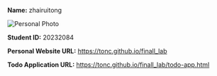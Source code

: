 **Name:** zhairuitong

![Personal Photo](https://ts1.tc.mm.bing.net/th/id/R-C.e4bf9f1866094d3bcabf42a22dda290d?rik=cFKmpgMj2X%2bbaA&riu=http%3a%2f%2fi0.qhimg.com%2ft01f7e6a93705036d96.png&ehk=e%2bzeNgFqiJMmf7W8j%2bje65ir9ALnwcnhv3Sqs1ZyMiY%3d&risl=&pid=ImgRaw&r=0)

**Student ID:** 20232084


**Personal Website URL:** https://tonc.github.io/finall_lab

**Todo Application URL:** https://tonc.github.io/finall_lab/todo-app.html
